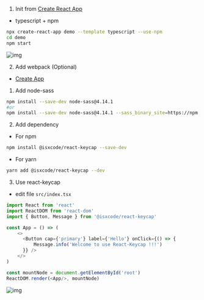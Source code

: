 1. Init from [Create React App](https://create-react-app.dev/)

- typescript + npm

```bash
npx create-react-app demo --template typescript --use-npm
cd demo
npm start
```

![img](https://gitee.com/isxcode/blogs-galaxy-images/raw/master/keycap-docs/126aef0e75f4d34b6d1ac3d585e64a8.png)

2. Add webpack (Optional)

- [Create App](https://createapp.dev/)

1. Add node-sass

```bash
npm install --save-dev node-sass@4.14.1
#or
npm install --save-dev node-sass@4.14.1 --sass_binary_site=https://npm.taobao.org/mirrors/node-sass/
```

2. Add dependency

- For npm

```bash
npm install @isxcode/react-keycap --save-dev
```

- For yarn

```bash
yarn add @isxcode/react-keycap --dev
```

3. Use react-keycap

- edit file `src/index.tsx`

```ts
import React from 'react'
import ReactDOM from 'react-dom'
import { Button, Message } from '@isxcode/react-keycap'

const App = () => (
    <>
      <Button cap={'primary'} label={'Hello'} onClick={() => {
          Message.info('Welcome to use React-Keycap !!!')
      }} /> 
    </>
)

const mountNode = document.getElementById('root')
ReactDOM.render(<App/>, mountNode)
```

![img](https://gitee.com/isxcode/blogs-galaxy-images/raw/master/keycap-docs/91c955b4d709664017b92a8c9b66492.png)